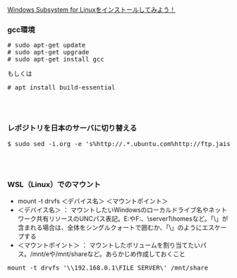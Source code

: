 [Windows Subsystem for Linuxをインストールしてみよう！](https://qiita.com/Aruneko/items/c79810b0b015bebf30bb "Windows Subsystem for Linuxをインストールしてみよう！")<br/>

### gcc環境<br/>
<pre>
# sudo apt-get update
# sudo apt-get upgrade
# sudo apt-get install gcc
</pre>

もしくは

<pre>
# apt install build-essential
</pre>

<br/><br/>

### レポジトリを日本のサーバに切り替える
<pre>
$ sudo sed -i.org -e 's%http://.*.ubuntu.com%http://ftp.jaist.ac.jp/pub/Linux%g' /etc/apt/sources.list
</pre>

<br/><br/>

### WSL（Linux）でのマウント

* mount -t drvfs ＜デバイス名＞ ＜マウントポイント＞<br/>
* ＜デバイス名＞ ： マウントしたいWindowsのローカルドライブ名やネットワーク共有リソースのUNCパス表記。E:やF:、\\server1\homesなど。「\」が含まれる場合は、全体をシングルクォートで囲むか、「\\」のようにエスケープする<br/>
* ＜マウントポイント＞ ： マウントしたボリュームを割り当てたいパス。/mnt/eや/mnt/shareなど。あらかじめ作成しておくこと<br/>
<pre>
mount -t drvfs '\\192.168.0.1\FILE_SERVER\' /mnt/share
</pre>
